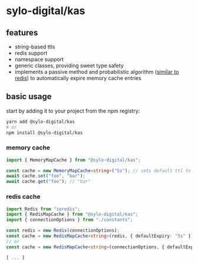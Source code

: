# sylo-digital/kas

## features

- string-based ttls
- redis support
- namespace support
- generic classes, providing sweet type safety
- implements a passive method and probabilistic algorithm ([similar to redis](https://redis.io/commands/expire#how-redis-expires-keys)) to automatically expire memory cache entries

## basic usage

start by adding it to your project from the npm registry:

```bash
yarn add @sylo-digital/kas
# or
npm install @sylo-digital/kas
```

### memory cache

```ts
import { MemoryMapCache } from "@sylo-digital/kas";

const cache = new MemoryMapCache<string>("5s"); // sets default ttl to 5 seconds
await cache.set("foo", "bar");
await cache.get("foo"); // "bar"
```

### redis cache

```ts
import Redis from "ioredis";
import { RedisMapCache } from "@sylo-digital/kas";
import { connectionOptions } from "./constants";

const redis = new Redis(connectionOptions);
const cache = new RedisMapCache<string>(redis, { defaultExpiry: "5s" });
// or
const cache = new RedisMapCache<string>(connectionOptions, { defaultExpiry: "5s" });

[ ... ]
```
